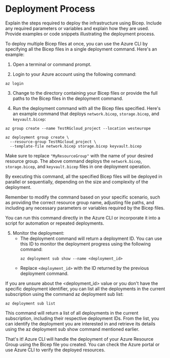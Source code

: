 # Deployment Process

Explain the steps required to deploy the infrastructure using Bicep.
Include any required parameters or variables and explain how they are used.
Provide examples or code snippets illustrating the deployment process.

To deploy multiple Bicep files at once, you can use the Azure CLI by specifying all the Bicep files in a single deployment command. Here's an example:

1. Open a terminal or command prompt.

2. Login to your Azure account using the following command:

```shell
az login
```

3. Change to the directory containing your Bicep files or provide the full paths to the Bicep files in the deployment command.

4. Run the deployment command with all the Bicep files specified. Here's an example command that deploys `network.bicep`, `storage.bicep`, and `keyvault.bicep`:

```
az group create --name TestRGcloud_project --location westeurope

az deployment group create \
  --resource-group TestRGcloud_project \
  --template-file network.bicep storage.bicep keyvault.bicep
```

Make sure to replace `"MyResourceGroup"` with the name of your desired resource group. The above command deploys the `network.bicep`, `storage.bicep`, and `keyvault.bicep` files in one deployment operation.

By executing this command, all the specified Bicep files will be deployed in parallel or sequentially, depending on the size and complexity of the deployment.

Remember to modify the command based on your specific scenario, such as providing the correct resource group name, adjusting file paths, and including any necessary parameters or variables required by the Bicep files.

You can run this command directly in the Azure CLI or incorporate it into a script for automation or repeated deployments.

5. Monitor the deployment:
   - The deployment command will return a deployment ID. You can use this ID to monitor the deployment progress using the following command:
     ```
     az deployment sub show --name <deployment_id>
     ```
   - Replace `<deployment_id>` with the ID returned by the previous deployment command.

If you are unsure about the <deployment_id> value or you don't have the specific deployment identifier, you can list all the deployments in the current subscription using the command az deployment sub list:

```
az deployment sub list
```

This command will return a list of all deployments in the current subscription, including their respective deployment IDs. From the list, you can identify the deployment you are interested in and retrieve its details using the az deployment sub show command mentioned earlier.

That's it! Azure CLI will handle the deployment of your Azure Resource Group using the Bicep file you created. You can check the Azure portal or use Azure CLI to verify the deployed resources.

<!-- ToDo: How to deploy in group -->

<!-- az login
az account set --subscription 'Cloud Student 1'
az group create --name TestRGcloud_project --location westeurope
az deployment group create --resource-group TestRGcloud_project --template-file network.bicep keyvault.bicep storage.bicep -->
